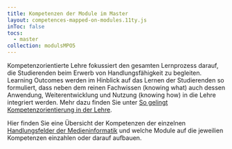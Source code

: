 ```yaml
---
title: Kompetenzen der Module im Master
layout: competences-mapped-on-modules.11ty.js
inToc: false
tocs:
  - master
collection: modulsMPO5
---
```


Kompetenzorientierte Lehre fokussiert den gesamten Lernprozess darauf, die Studierenden beim Erwerb von Handlungsfähigkeit zu begleiten. Learning Outcomes werden im Hinblick auf das Lernen der Studierenden so formuliert, dass neben dem reinen Fachwissen (knowing what) auch dessen Anwendung, Weiterentwicklung und Nutzung (knowing how) in die Lehre integriert werden. Mehr dazu finden Sie unter [So gelingt Kompetenzorientierung in der Lehre](https://lehrpfade.th-koeln.de/so-gelingt-kompetenzorientierung-in-der-lehre/#was-ist-ein-hybrides-prasenzseminar).

Hier finden Sie eine Übersicht der Kompetenzen der einzelnen [Handlungsfelder der Medieninformatik](../handlungsfelder) und welche Module auf die jeweilien Kompetenzen einzahlen oder darauf aufbauen.